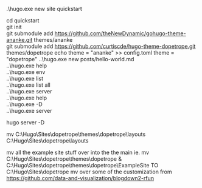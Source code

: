 .\hugo.exe new site quickstart 

cd quickstart                                                                                                                                                                                                                  
git init  
git submodule add https://github.com/theNewDynamic/gohugo-theme-ananke.git themes/ananke  
git submodule add https://github.com/curtiscde/hugo-theme-dopetrope.git themes/dopetrope
echo theme = \"ananke\" >> config.toml
    theme = "dopetrope"
..\hugo.exe new posts/hello-world.md   
..\hugo.exe help                                                                                                                                                                                                          
..\hugo.exe env                                                                                                                                                                                                           
..\hugo.exe list                                                                                                                                                                                                          
..\hugo.exe list all                                                                                                                                                                                                      
..\hugo.exe server                                                                                                                                                                                                        
..\hugo.exe help                                                                                                                                                                                                          
..\hugo.exe -D                                                                                                                                                                                                            
..\hugo.exe server    

hugo server -D

mv C:\Hugo\Sites\dopetrope\themes\dopetrope\layouts C:\Hugo\Sites\dopetrope\layouts

mv all the example site stuff over into the the main
ie. mv C:\Hugo\Sites\dopetrope\themes\dopetrope & C:\Hugo\Sites\dopetrope\themes\dopetrope\ExampleSite  TO  C:\Hugo\Sites\dopetrope
mv over some of the customization from https://github.com/data-and-visualization/blogdown2-rfun